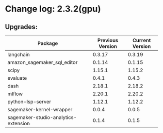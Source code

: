 # Change log: 2.3.2(gpu)

## Upgrades: 

Package | Previous Version | Current Version
---|---|---
langchain|0.3.17|0.3.19
amazon_sagemaker_sql_editor|0.1.14|0.1.15
scipy|1.15.1|1.15.2
evaluate|0.4.1|0.4.3
dash|2.18.1|2.18.2
mlflow|2.20.1|2.20.2
python-lsp-server|1.12.1|1.12.2
sagemaker-kernel-wrapper|0.0.4|0.0.5
sagemaker-studio-analytics-extension|0.1.4|0.1.5

